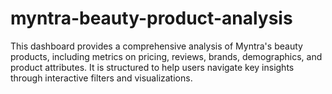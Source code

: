 # myntra-beauty-product-analysis
This dashboard provides a comprehensive analysis of Myntra's beauty products, including metrics on pricing, reviews, brands, demographics, and product attributes. It is structured to help users navigate key insights through interactive filters and visualizations.
